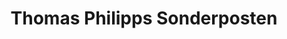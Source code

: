 ---
title: "Thomas Philipps Sonderposten"
url: /ueberlingen/thomas-philipps-sonderposten/
shop: Kramladen
---
